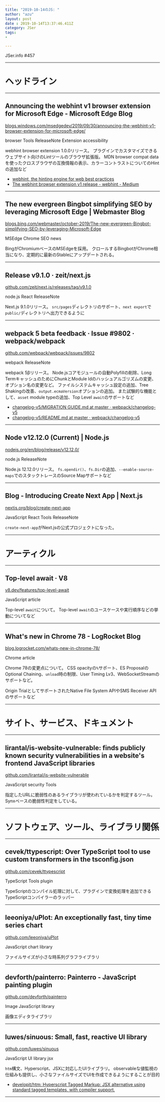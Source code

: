 ```yaml
---
title: "2019-10-14のJS: "
author: "azu"
layout: post
date : 2019-10-14T13:37:46.411Z
category: JSer
tags:
-

---
```


JSer.info #457

----

<h1 class="site-genre">ヘッドライン</h1>

----

## Announcing the webhint v1 browser extension for Microsoft Edge - Microsoft Edge Blog
[blogs.windows.com/msedgedev/2019/09/30/announcing-the-webhint-v1-browser-extension-for-microsoft-edge/](https://blogs.windows.com/msedgedev/2019/09/30/announcing-the-webhint-v1-browser-extension-for-microsoft-edge/ "Announcing the webhint v1 browser extension for Microsoft Edge - Microsoft Edge Blog")
<p class="jser-tags jser-tag-icon"><span class="jser-tag">browser</span> <span class="jser-tag">Tools</span> <span class="jser-tag">ReleaseNote</span> <span class="jser-tag">Extension</span> <span class="jser-tag">accessibility</span></p>

webhint browser extension 1.0.0リリース。
プラグインでカスタマイズできるウェブサイト向けのLintツールのブラウザ拡張版。 MDN browser compat dataを使ったクロスブラウザの互換情報の表示、カラーコントラストについてのHintの追加など

- [webhint, the hinting engine for web best practices](http://example.com/ "webhint, the hinting engine for web best practices")
- [The webhint browser extension v1 release - webhint - Medium](https://medium.com/webhint/the-webhint-browser-extension-v1-release-df9044ddaf69 "The webhint browser extension v1 release - webhint - Medium")

----

## The new evergreen Bingbot simplifying SEO by leveraging Microsoft Edge | Webmaster Blog
[blogs.bing.com/webmaster/october-2019/The-new-evergreen-Bingbot-simplifying-SEO-by-leveraging-Microsoft-Edge](https://blogs.bing.com/webmaster/october-2019/The-new-evergreen-Bingbot-simplifying-SEO-by-leveraging-Microsoft-Edge "The new evergreen Bingbot simplifying SEO by leveraging Microsoft Edge | Webmaster Blog")
<p class="jser-tags jser-tag-icon"><span class="jser-tag">MSEdge</span> <span class="jser-tag">Chrome</span> <span class="jser-tag">SEO</span> <span class="jser-tag">news</span></p>

BingがChromiumベースのMSEdgeを採用。
クロールするBingbotがChrome相当になり、定期的に最新のStableにアップデートされる。


----

## Release v9.1.0 · zeit/next.js
[github.com/zeit/next.js/releases/tag/v9.1.0](https://github.com/zeit/next.js/releases/tag/v9.1.0 "Release v9.1.0 · zeit/next.js")
<p class="jser-tags jser-tag-icon"><span class="jser-tag">node.js</span> <span class="jser-tag">React</span> <span class="jser-tag">ReleaseNote</span></p>

Next.js 9.1.0リリース。
`src/pages`ディレクトリのサポート、`next export`で`public/`ディレクトリへ出力できるように


----

## webpack 5 beta feedback · Issue #9802 · webpack/webpack
[github.com/webpack/webpack/issues/9802](https://github.com/webpack/webpack/issues/9802 "webpack 5 beta feedback · Issue #9802 · webpack/webpack")
<p class="jser-tags jser-tag-icon"><span class="jser-tag">webpack</span> <span class="jser-tag">ReleaseNote</span></p>

webpack 5βリリース。
Node.jsコアモジュールの自動Polyfillの削除、Long TermキャッシュのためにChunkとModule Idのハッシュアルゴリズムの変更、オプション名の変更など。
ファイルシステムキャッシュ設定の追加、Tree Shakingの改善、`output.ecmaVersion`オプションの追加。
また試験的な機能として、`asset` module typeの追加、Top Level `await`のサポートなど

- [changelog-v5/MIGRATION GUIDE.md at master · webpack/changelog-v5](https://github.com/webpack/changelog-v5/blob/master/MIGRATION%20GUIDE.md "changelog-v5/MIGRATION GUIDE.md at master · webpack/changelog-v5")
- [changelog-v5/README.md at master · webpack/changelog-v5](https://github.com/webpack/changelog-v5/blob/master/README.md "changelog-v5/README.md at master · webpack/changelog-v5")

----

## Node v12.12.0 (Current) | Node.js
[nodejs.org/en/blog/release/v12.12.0/](https://nodejs.org/en/blog/release/v12.12.0/ "Node v12.12.0 (Current) | Node.js")
<p class="jser-tags jser-tag-icon"><span class="jser-tag">node.js</span> <span class="jser-tag">ReleaseNote</span></p>

Node.js 12.12.0リリース。
`fs.opendir()`、`fs.Dir`の追加、`--enable-source-maps`でのスタックトレースのSource Mapサポートなど


----

## Blog - Introducing Create Next App | Next.js
[nextjs.org/blog/create-next-app](https://nextjs.org/blog/create-next-app "Blog - Introducing Create Next App | Next.js")
<p class="jser-tags jser-tag-icon"><span class="jser-tag">JavaScript</span> <span class="jser-tag">React</span> <span class="jser-tag">Tools</span> <span class="jser-tag">ReleaseNote</span></p>

`create-next-app`がNext.jsの公式プロジェクトになった。


----
<h1 class="site-genre">アーティクル</h1>

----

## Top-level await · V8
[v8.dev/features/top-level-await](https://v8.dev/features/top-level-await "Top-level await · V8")
<p class="jser-tags jser-tag-icon"><span class="jser-tag">JavaScript</span> <span class="jser-tag">article</span></p>

Top-level `await`について。
Top-level `await`のユースケースや実行順序などの挙動についてなど


----

## What's new in Chrome 78 - LogRocket Blog
[blog.logrocket.com/whats-new-in-chrome-78/](https://blog.logrocket.com/whats-new-in-chrome-78/ "What's new in Chrome 78 - LogRocket Blog")
<p class="jser-tags jser-tag-icon"><span class="jser-tag">Chrome</span> <span class="jser-tag">article</span></p>

Chrome 78の変更点について。
CSS opacityの`%`サポート、ES ProposalのOptional Chaining、`unload`時の制限、User Timing Lv3、WebSocketStreamのサポートなど。

Origin TrialとしてサポートされたNative File System APIやSMS Receiver APIのサポートなど


----
<h1 class="site-genre">サイト、サービス、ドキュメント</h1>

----

## lirantal/is-website-vulnerable: finds publicly known security vulnerabilities in a website's frontend JavaScript libraries
[github.com/lirantal/is-website-vulnerable](https://github.com/lirantal/is-website-vulnerable "lirantal/is-website-vulnerable: finds publicly known security vulnerabilities in a website's frontend JavaScript libraries")
<p class="jser-tags jser-tag-icon"><span class="jser-tag">JavaScript</span> <span class="jser-tag">security</span> <span class="jser-tag">Tools</span></p>

指定したURLに脆弱性のあるライブラリが使われているかを判定するツール。
Synxベースの脆弱性判定をしている。


----
<h1 class="site-genre">ソフトウェア、ツール、ライブラリ関係</h1>

----

## cevek/ttypescript: Over TypeScript tool to use custom transformers in the tsconfig.json
[github.com/cevek/ttypescript](https://github.com/cevek/ttypescript "cevek/ttypescript: Over TypeScript tool to use custom transformers in the tsconfig.json")
<p class="jser-tags jser-tag-icon"><span class="jser-tag">TypeScript</span> <span class="jser-tag">Tools</span> <span class="jser-tag">plugin</span></p>

TypeScriptのコンパイル処理に対して、プラグインで変換処理を追加できるTypeScriptコンパイラーのラッパー


----

## leeoniya/uPlot: An exceptionally fast, tiny time series chart
[github.com/leeoniya/uPlot](https://github.com/leeoniya/uPlot "leeoniya/uPlot: An exceptionally fast, tiny time series chart")
<p class="jser-tags jser-tag-icon"><span class="jser-tag">JavaScript</span> <span class="jser-tag">chart</span> <span class="jser-tag">library</span></p>

ファイルサイズが小さな時系列グラフライブラリ


----

## devforth/painterro: Painterro - JavaScript painting plugin
[github.com/devforth/painterro](https://github.com/devforth/painterro "devforth/painterro: Painterro - JavaScript painting plugin")
<p class="jser-tags jser-tag-icon"><span class="jser-tag">Image</span> <span class="jser-tag">JavaScript</span> <span class="jser-tag">library</span></p>

画像エディタライブラリ


----

## luwes/sinuous: Small, fast, reactive UI library
[github.com/luwes/sinuous](https://github.com/luwes/sinuous "luwes/sinuous: Small, fast, reactive UI library")
<p class="jser-tags jser-tag-icon"><span class="jser-tag">JavaScript</span> <span class="jser-tag">UI</span> <span class="jser-tag">library</span> <span class="jser-tag">jsx</span></p>

`htm`構文、Hyperscript、JSXに対応したUIライブラリ。
observableな値監視の仕組みも提供し、小さなファイルサイズでUIを作成できるようにすることが目的

- [developit/htm: Hyperscript Tagged Markup: JSX alternative using standard tagged templates, with compiler support.](https://github.com/developit/htm "developit/htm: Hyperscript Tagged Markup: JSX alternative using standard tagged templates, with compiler support.")

----
